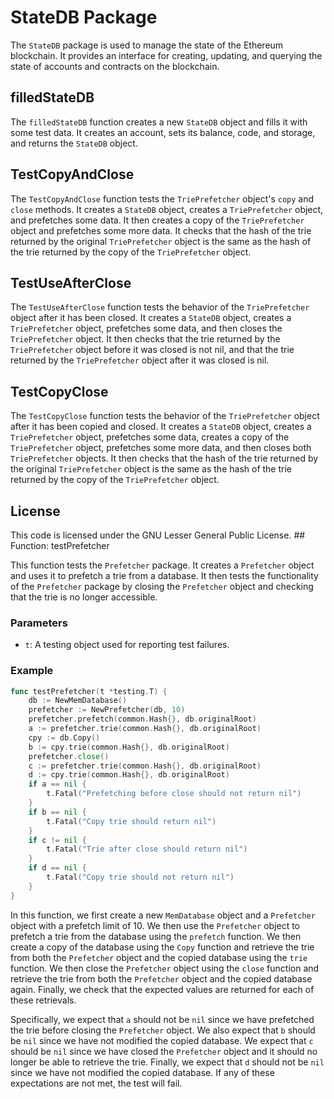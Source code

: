 # StateDB Package

The `StateDB` package is used to manage the state of the Ethereum blockchain. It provides an interface for creating, updating, and querying the state of accounts and contracts on the blockchain.

## filledStateDB

The `filledStateDB` function creates a new `StateDB` object and fills it with some test data. It creates an account, sets its balance, code, and storage, and returns the `StateDB` object.

## TestCopyAndClose

The `TestCopyAndClose` function tests the `TriePrefetcher` object's `copy` and `close` methods. It creates a `StateDB` object, creates a `TriePrefetcher` object, and prefetches some data. It then creates a copy of the `TriePrefetcher` object and prefetches some more data. It checks that the hash of the trie returned by the original `TriePrefetcher` object is the same as the hash of the trie returned by the copy of the `TriePrefetcher` object.

## TestUseAfterClose

The `TestUseAfterClose` function tests the behavior of the `TriePrefetcher` object after it has been closed. It creates a `StateDB` object, creates a `TriePrefetcher` object, prefetches some data, and then closes the `TriePrefetcher` object. It then checks that the trie returned by the `TriePrefetcher` object before it was closed is not nil, and that the trie returned by the `TriePrefetcher` object after it was closed is nil.

## TestCopyClose

The `TestCopyClose` function tests the behavior of the `TriePrefetcher` object after it has been copied and closed. It creates a `StateDB` object, creates a `TriePrefetcher` object, prefetches some data, creates a copy of the `TriePrefetcher` object, prefetches some more data, and then closes both `TriePrefetcher` objects. It then checks that the hash of the trie returned by the original `TriePrefetcher` object is the same as the hash of the trie returned by the copy of the `TriePrefetcher` object.

## License

This code is licensed under the GNU Lesser General Public License. ## Function: testPrefetcher

This function tests the `Prefetcher` package. It creates a `Prefetcher` object and uses it to prefetch a trie from a database. It then tests the functionality of the `Prefetcher` package by closing the `Prefetcher` object and checking that the trie is no longer accessible.

### Parameters

- `t`: A testing object used for reporting test failures.

### Example

```go
func testPrefetcher(t *testing.T) {
	db := NewMemDatabase()
	prefetcher := NewPrefetcher(db, 10)
	prefetcher.prefetch(common.Hash{}, db.originalRoot)
	a := prefetcher.trie(common.Hash{}, db.originalRoot)
	cpy := db.Copy()
	b := cpy.trie(common.Hash{}, db.originalRoot)
	prefetcher.close()
	c := prefetcher.trie(common.Hash{}, db.originalRoot)
	d := cpy.trie(common.Hash{}, db.originalRoot)
	if a == nil {
		t.Fatal("Prefetching before close should not return nil")
	}
	if b == nil {
		t.Fatal("Copy trie should return nil")
	}
	if c != nil {
		t.Fatal("Trie after close should return nil")
	}
	if d == nil {
		t.Fatal("Copy trie should not return nil")
	}
}
``` 

In this function, we first create a new `MemDatabase` object and a `Prefetcher` object with a prefetch limit of 10. We then use the `Prefetcher` object to prefetch a trie from the database using the `prefetch` function. We then create a copy of the database using the `Copy` function and retrieve the trie from both the `Prefetcher` object and the copied database using the `trie` function. We then close the `Prefetcher` object using the `close` function and retrieve the trie from both the `Prefetcher` object and the copied database again. Finally, we check that the expected values are returned for each of these retrievals.

Specifically, we expect that `a` should not be `nil` since we have prefetched the trie before closing the `Prefetcher` object. We also expect that `b` should be `nil` since we have not modified the copied database. We expect that `c` should be `nil` since we have closed the `Prefetcher` object and it should no longer be able to retrieve the trie. Finally, we expect that `d` should not be `nil` since we have not modified the copied database. If any of these expectations are not met, the test will fail.